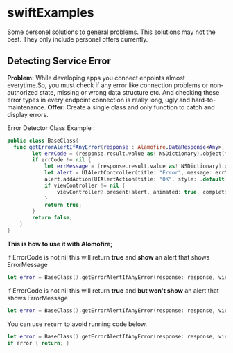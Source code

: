 # swiftExamples
Some personel solutions to general problems.
This solutions may not the best. They only include personel offers currently.

## Detecting Service Error
**Problem:** While developing apps you connect enpoints almost everytime.So, you must check if any error like connection problems or non-authorized state, missing or wrong data structure etc. And checking these error types in every endpoint connection is really long, ugly and hard-to-maintenance.
**Offer:** Create a single class and only function to catch and display errors.

Error Detector Class Example : 

```swift
public class BaseClass{
  func getErrorAlertIfAnyError(response : Alamofire.DataResponse<Any>, viewController : UIViewController? ) -> Bool {
        let errCode = (response.result.value as! NSDictionary).object(forKey: "ErrorCode") as? String
        if errCode != nil {
            let errMessage = (response.result.value as! NSDictionary).object(forKey: "ErrorMessage") as! String
            let alert = UIAlertController(title: "Error", message: errMessage, preferredStyle: .alert)
            alert.addAction(UIAlertAction(title: "OK", style: .default, handler: nil))
            if viewController != nil {
                viewController?.present(alert, animated: true, completion: nil)
            }
            return true;
        }
        return false;
    }
}

```

**This is how to use it with Alomofire;**

if ErrorCode is not nil this will return **true** and **show** an alert that shows ErrorMessage

```swift
let error = BaseClass().getErrorAlertIfAnyError(response: response, viewController: self)
```

if ErrorCode is not nil this will return **true** and **but won't show** an alert that shows ErrorMessage

```swift
let error = BaseClass().getErrorAlertIfAnyError(response: response, viewController: nil)
```

You can use `return` to avoid running code below.

```swift
let error = BaseClass().getErrorAlertIfAnyError(response: response, viewController: self)
if error { return; }
```

